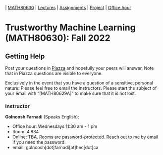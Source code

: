 | [MATH80630](main.md) | [Lectures](lectures.md) | [Assignments](assignment.md) | [Project](project.md) | [Office hour](office_hr.md)
# Trustworthy Machine Learning (MATH80630): Fall 2022


## Getting Help
Post your questions in [Piazza]() and hopefully your peers will answer. Note that in Piazza questions are visible to everyone.

Exclusively in the event that you have a question of a sensitive, personal nature: Please feel free to email the instructors. Please start the subject of your email with “[MATH80629A]” to make sure that it is not lost.


### Instructor
**Golnoosh Farnadi** (Speaks English): 
- Office hour: Wednesdays 11:30 am - 1 pm
- Room: 4.834
- Online: TBA. 
Rooms are password-protected. Reach out to me by email if you need the password.
- email: golnoosh[dot]farnadi[at]hec[dot]ca

